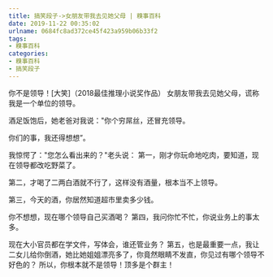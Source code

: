 ```yaml
---
title: 搞笑段子->女朋友带我去见她父母 | 糗事百科
date: 2019-11-22 00:35:02
urlname: 0684fc8ad372ce45f423a959b06b33f2
tags: 
- 糗事百科
categories:
- 糗事百科
- 搞笑段子
---
```

你不是领导！[大笑]（2018最佳推理小说奖作品）      女朋友带我去见她父母，谎称我是一个单位的领导。

酒足饭饱后，她老爸对我说："你个穷屌丝，还冒充领导。

你们的事，我还得想想”。

我惊愕了："您怎么看出来的？"老头说：      第一，刚才你玩命地吃肉，要知道，现在领导都改吃野菜了。

第二，才喝了二两白酒就不行了，这样没有酒量，根本当不上领导。

第三，今天的酒，你居然知道超市里卖多少钱。

你不想想，现在哪个领导自己买酒喝？      第四，我问你忙不忙，你说业务上的事太多。

现在大小官员都在学文件，写体会，谁还管业务？      第五，也是最重要一点，我让二女儿给你倒酒，她比她姐姐漂亮多了，你竟然眼睛不发直，你见过有哪个领导不好色的？      所以，你根本就不是领导！顶多是个群主！


